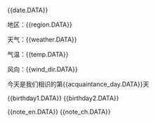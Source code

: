 {{date.DATA}} 

地区：{{region.DATA}} 

天气：{{weather.DATA}} 

气温：{{temp.DATA}} 

风向：{{wind_dir.DATA}} 

今天是我们相识的第{{acquaintance_day.DATA}}天 

{{birthday1.DATA}} 
{{birthday2.DATA}}

{{note_en.DATA}} 
{{note_ch.DATA}}


